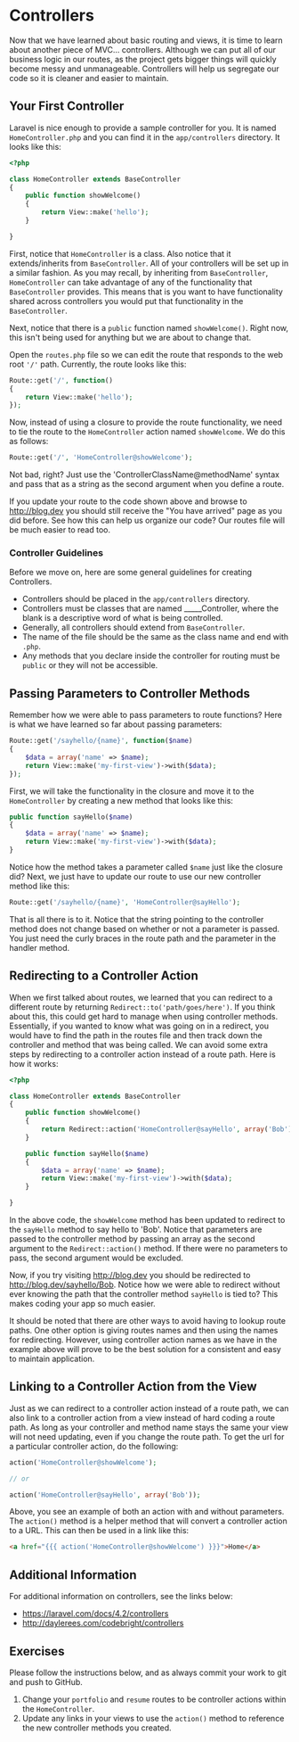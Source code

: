# Controllers

Now that we have learned about basic routing and views, it is time to learn about another piece of MVC… controllers. Although we can put all of our business logic in our routes, as the project gets bigger things will quickly become messy and unmanageable. Controllers will help us segregate our code so it is cleaner and easier to maintain.

## Your First Controller

Laravel is nice enough to provide a sample controller for you. It is named `HomeController.php` and you can find it in the `app/controllers` directory. It looks like this:

~~~php
<?php

class HomeController extends BaseController
{
    public function showWelcome()
    {
        return View::make('hello');
    }

}
~~~

First, notice that `HomeController` is a class. Also notice that it extends/inherits from `BaseController`. All of your controllers will be set up in a similar fashion. As you may recall, by inheriting from `BaseController`, `HomeController` can take advantage of any of the functionality that `BaseController` provides. This means that is you want to have functionality shared across controllers you would put that functionality in the `BaseController`.

Next, notice that there is a `public` function named `showWelcome()`. Right now, this isn't being used for anything but we are about to change that.

Open the `routes.php` file so we can edit the route that responds to the web root `'/'` path. Currently, the route looks like this:

~~~php
Route::get('/', function()
{
    return View::make('hello');
});
~~~

Now, instead of using a closure to provide the route functionality, we need to tie the route to the `HomeController` action named `showWelcome`. We do this as follows:

~~~php
Route::get('/', 'HomeController@showWelcome');
~~~

Not bad, right? Just use the 'ControllerClassName@methodName' syntax and pass that as a string as the second argument when you define a route.

If you update your route to the code shown above and browse to http://blog.dev you should still receive the "You have arrived" page as you did before. See how this can help us organize our code? Our routes file will be much easier to read too.

### Controller Guidelines

Before we move on, here are some general guidelines for creating Controllers.

- Controllers should be placed in the `app/controllers` directory.
- Controllers must be classes that are named _____Controller, where the blank is a descriptive word of what is being controlled.
- Generally, all controllers should extend from `BaseController`.
- The name of the file should be the same as the class name and end with `.php`.
- Any methods that you declare inside the controller for routing must be `public` or they will not be accessible.

## Passing Parameters to Controller Methods

Remember how we were able to pass parameters to route functions? Here is what we have learned so far about passing parameters:

~~~php
Route::get('/sayhello/{name}', function($name)
{
    $data = array('name' => $name);
    return View::make('my-first-view')->with($data);
});
~~~

First, we will take the functionality in the closure and move it to the `HomeController` by creating a new method that looks like this:

~~~php
public function sayHello($name)
{
    $data = array('name' => $name);
    return View::make('my-first-view')->with($data);
}
~~~

Notice how the method takes a parameter called `$name` just like the closure did? Next, we just have to update our route to use our new controller method like this:

~~~php
Route::get('/sayhello/{name}', 'HomeController@sayHello');
~~~

That is all there is to it. Notice that the string pointing to the controller method does not change based on whether or not a parameter is passed. You just need the curly braces in the route path and the parameter in the handler method.

## Redirecting to a Controller Action

When we first talked about routes, we learned that you can redirect to a different route by returning `Redirect::to('path/goes/here')`. If you think about this, this could get hard to manage when using controller methods. Essentially, if you wanted to know what was going on in a redirect, you would have to find the path in the routes file and then track down the controller and method that was being called. We can avoid some extra steps by redirecting to a controller action instead of a route path. Here is how it works:

~~~php
<?php

class HomeController extends BaseController
{
    public function showWelcome()
    {
        return Redirect::action('HomeController@sayHello', array('Bob'));
    }

    public function sayHello($name)
    {
        $data = array('name' => $name);
        return View::make('my-first-view')->with($data);
    }

}
~~~

In the above code, the `showWelcome` method has been updated to redirect to the `sayHello` method to say hello to 'Bob'. Notice that parameters are passed to the controller method by passing an array as the second argument to the `Redirect::action()` method. If there were no parameters to pass, the second argument would be excluded.

Now, if you try visiting http://blog.dev you should be redirected to http://blog.dev/sayhello/Bob. Notice how we were able to redirect without ever knowing the path that the controller method `sayHello` is tied to? This makes coding your app so much easier.

It should be noted that there are other ways to avoid having to lookup route paths. One other option is giving routes names and then using the names for redirecting. However, using controller action names as we have in the example above will prove to be the best solution for a consistent and easy to maintain application.

## Linking to a Controller Action from the View

Just as we can redirect to a controller action instead of a route path, we can also link to a controller action from a view instead of hard coding a route path. As long as your controller and method name stays the same your view will not need updating, even if you change the route path. To get the url for a particular controller action, do the following:

~~~php
action('HomeController@showWelcome');

// or

action('HomeController@sayHello', array('Bob'));
~~~

Above, you see an example of both an action with and without parameters. The `action()` method is a helper method that will convert a controller action to a URL. This can then be used in a link like this:

~~~html
<a href="{{{ action('HomeController@showWelcome') }}}">Home</a>
~~~

## Additional Information

For additional information on controllers, see the links below:

- https://laravel.com/docs/4.2/controllers
- http://daylerees.com/codebright/controllers

## Exercises

Please follow the instructions below, and as always commit your work to git and push to GitHub.

1. Change your `portfolio` and `resume` routes to be controller actions within the `HomeController`.
1. Update any links in your views to use the `action()` method to reference the new controller methods you created.
